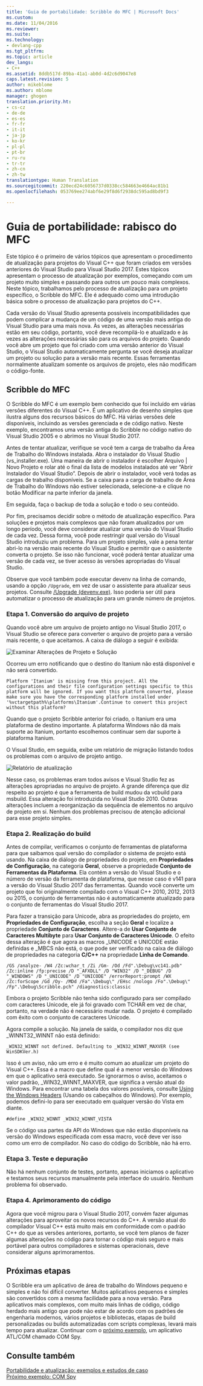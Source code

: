 ```yaml
---
title: 'Guia de portabilidade: Scribble do MFC | Microsoft Docs'
ms.custom: 
ms.date: 11/04/2016
ms.reviewer: 
ms.suite: 
ms.technology:
- devlang-cpp
ms.tgt_pltfrm: 
ms.topic: article
dev_langs:
- C++
ms.assetid: 8ddb517d-89ba-41a1-ab0d-4d2c6d9047e8
caps.latest.revision: 5
author: mikeblome
ms.author: mblome
manager: ghogen
translation.priority.ht:
- cs-cz
- de-de
- es-es
- fr-fr
- it-it
- ja-jp
- ko-kr
- pl-pl
- pt-br
- ru-ru
- tr-tr
- zh-cn
- zh-tw
translationtype: Human Translation
ms.sourcegitcommit: 220ecd24c6056737d0338cc584663e4664ac81b1
ms.openlocfilehash: 053769ee274abf6e29f8d6f2938dc595ad8bd9f3

---
```

# <a name="porting-guide-mfc-scribble"></a>Guia de portabilidade: rabisco do MFC
Este tópico é o primeiro de vários tópicos que apresentam o procedimento de atualização para projetos do Visual C++ que foram criados em versões anteriores do Visual Studio para Visual Studio 2017. Estes tópicos apresentam o processo de atualização por exemplos, começando com um projeto muito simples e passando para outros um pouco mais complexos. Neste tópico, trabalhamos pelo processo de atualização para um projeto específico, o Scribble do MFC. Ele é adequado como uma introdução básica sobre o processo de atualização para projetos do C++.  
  
 Cada versão do Visual Studio apresenta possíveis incompatibilidades que podem complicar a mudança de um código de uma versão mais antiga do Visual Studio para uma mais nova. Às vezes, as alterações necessárias estão em seu código, portanto, você deve recompilá-lo e atualizado e às vezes as alterações necessárias são para os arquivos do projeto. Quando você abre um projeto que foi criado com uma versão anterior do Visual Studio, o Visual Studio automaticamente pergunta se você deseja atualizar um projeto ou solução para a versão mais recente. Essas ferramentas normalmente atualizam somente os arquivos de projeto, eles não modificam o código-fonte.  
  
## <a name="mfc-scribble"></a>Scribble do MFC  
 O Scribble do MFC é um exemplo bem conhecido que foi incluído em várias versões diferentes do Visual C++. É um aplicativo de desenho simples que ilustra alguns dos recursos básicos do MFC. Há várias versões dele disponíveis, incluindo as versões gerenciada e de código nativo. Neste exemplo, encontramos uma versão antiga do Scribble no código nativo do Visual Studio 2005 e o abrimos no Visual Studio 2017.  
  
 Antes de tentar atualizar, verifique se você tem a carga de trabalho da Área de Trabalho do Windows instalada. Abra o instalador do Visual Studio (vs_installer.exe). Uma maneira de abrir o instalador é escolher Arquivo | Novo Projeto e rolar até o final da lista de modelos instalados até ver “Abrir Instalador do Visual Studio”. Depois de abrir o instalador, você verá todas as cargas de trabalho disponíveis. Se a caixa para a carga de trabalho de Área de Trabalho do Windows não estiver selecionada, selecione-a e clique no botão Modificar na parte inferior da janela. 


 Em seguida, faça o backup de toda a solução e todo o seu conteúdo. 
 
 Por fim, precisamos decidir sobre o método de atualização específico. Para soluções e projetos mais complexos que não foram atualizados por um longo período, você deve considerar atualizar uma versão do Visual Studio de cada vez. Dessa forma, você pode restringir qual versão do Visual Studio introduziu um problema. Para um projeto simples, vale a pena tentar abri-lo na versão mais recente do Visual Studio e permitir que o assistente converta o projeto. Se isso não funcionar, você poderá tentar atualizar uma versão de cada vez, se tiver acesso às versões apropriadas do Visual Studio.  
  
 Observe que você também pode executar devenv na linha de comando, usando a opção `/Upgrade`, em vez de usar o assistente para atualizar seus projetos. Consulte [/Upgrade (devenv.exe)](/visualstudio/ide/reference/upgrade-devenv-exe). Isso poderia ser útil para automatizar o processo de atualização para um grande número de projetos.  
  
### <a name="step-1-converting-the-project-file"></a>Etapa 1. Conversão do arquivo de projeto  
 Quando você abre um arquivo de projeto antigo no Visual Studio 2017, o Visual Studio se oferece para converter o arquivo de projeto para a versão mais recente, o que aceitamos. A caixa de diálogo a seguir é exibida:  
  
 ![Examinar Alterações de Projeto e Solução](../porting/media/scribbleprojectupgrade.PNG "ScribbleProjectUpgrade")  
  
 Ocorreu um erro notificando que o destino do Itanium não está disponível e não será convertido.  
  
```Output  
Platform 'Itanium' is missing from this project. All the configurations and their file configuration settings specific to this platform will be ignored. If you want this platform converted, please make sure you have the corresponding platform installed under '%vctargetpath%\platforms\Itanium'.Continue to convert this project without this platform?  
```  
  
 Quando que o projeto Scribble anterior foi criado, o Itanium era uma plataforma de destino importante. A plataforma Windows não dá mais suporte ao Itanium, portanto escolhemos continuar sem dar suporte à plataforma Itanium.  
  
 O Visual Studio, em seguida, exibe um relatório de migração listando todos os problemas com o arquivo de projeto antigo.  
  
 ![Relatório de atualização](../porting/media/scribblemigrationreport.PNG "ScribbleMigrationReport")  
  
 Nesse caso, os problemas eram todos avisos e Visual Studio fez as alterações apropriadas no arquivo de projeto. A grande diferença que diz respeito ao projeto é que a ferramenta de build mudou da vcbuild para msbuild. Essa alteração foi introduzida no Visual Studio 2010. Outras alterações incluem a reorganização da sequência de elementos no arquivo de projeto em si. Nenhum dos problemas precisou de atenção adicional para esse projeto simples.  
  
### <a name="step-2-getting-it-to-build"></a>Etapa 2. Realização do build  
 Antes de compilar, verificamos o conjunto de ferramentas de plataforma para que saibamos qual versão do compilador o sistema de projeto está usando. Na caixa de diálogo de propriedades do projeto, em **Propriedades de Configuração**, na categoria **Geral**, observe a propriedade **Conjunto de Ferramentas da Plataforma**. Ela contém a versão do Visual Studio e o número de versão da ferramenta de plataforma, que nesse caso é v141 para a versão do Visual Studio 2017 das ferramentas. Quando você converte um projeto que foi originalmente compilado com o Visual C++ 2010, 2012, 2013 ou 2015, o conjunto de ferramentas não é automaticamente atualizado para o conjunto de ferramentas do Visual Studio 2017.   
  
  Para fazer a transição para Unicode, abra as propriedades do projeto, em **Propriedades de Configuração**, escolha a seção **Geral** e localize a propriedade **Conjunto de Caracteres**. Altere-a de **Usar Conjunto de Caracteres Multibyte** para **Usar Conjunto de Caracteres Unicode**. O efeito dessa alteração é que agora as macros _UNICODE e UNICODE estão definidas e _MBCS não está, o que pode ser verificado na caixa de diálogo de propriedades na categoria **C/C++** na propriedade **Linha de Comando**.  
  
```Output  
/GS /analyze- /W4 /Zc:wchar_t /Zi /Gm- /Od /Fd".\Debug\vc141.pdb" /Zc:inline /fp:precise /D "_AFXDLL" /D "WIN32" /D "_DEBUG" /D "_WINDOWS" /D "_UNICODE" /D "UNICODE" /errorReport:prompt /WX /Zc:forScope /Gd /Oy- /MDd /Fa".\Debug\" /EHsc /nologo /Fo".\Debug\" /Fp".\Debug\Scribble.pch" /diagnostics:classic 
```  
  
 Embora o projeto Scribble não tenha sido configurado para ser compilado com caracteres Unicode, ele já foi gravado com TCHAR em vez de char, portanto, na verdade não é necessário mudar nada. O projeto é compilado com êxito com o conjunto de caracteres Unicode.  
  
 Agora compile a solução. Na janela de saída, o compilador nos diz que _WINNT32_WINNT não está definido:  
  
```Output  
_WIN32_WINNT not defined. Defaulting to _WIN32_WINNT_MAXVER (see WinSDKVer.h)  
```  
  
 Isso é um aviso, não um erro e é muito comum ao atualizar um projeto do Visual C++. Essa é a macro que define qual é a menor versão do Windows em que o aplicativo será executado. Se ignorarmos o aviso, aceitamos o valor padrão, _WIN32_WINNT_MAXVER, que significa a versão atual do Windows. Para encontrar uma tabela dos valores possíveis, consulte [Using the Windows Headers](https://msdn.microsoft.com/en-us/library/aa383745.aspx) (Usando os cabeçalhos do Windows). Por exemplo, podemos defini-lo para ser executado em qualquer versão do Vista em diante.  
  
```  
#define _WIN32_WINNT _WIN32_WINNT_VISTA  
```  
  
 Se o código usa partes da API do Windows que não estão disponíveis na versão do Windows especificada com essa macro, você deve ver isso como um erro de compilador. No caso do código do Scribble, não há erro.  
  
### <a name="step-3-testing-and-debugging"></a>Etapa 3. Teste e depuração  
 Não há nenhum conjunto de testes, portanto, apenas iniciamos o aplicativo e testamos seus recursos manualmente pela interface do usuário. Nenhum problema foi observado.  
  
### <a name="step-4-improve-the-code"></a>Etapa 4. Aprimoramento do código  
 Agora que você migrou para o Visual Studio 2017, convém fazer algumas alterações para aproveitar os novos recursos do C++. A versão atual do compilador Visual C++ está muito mais em conformidade com o padrão C++ do que as versões anteriores, portanto, se você tem planos de fazer algumas alterações no código para tornar o código mais seguro e mais portável para outros compiladores e sistemas operacionais, deve considerar alguns aprimoramentos.  
  
## <a name="next-steps"></a>Próximas etapas  
 O Scribble era um aplicativo de área de trabalho do Windows pequeno e simples e não foi difícil converter. Muitos aplicativos pequenos e simples são convertidos com a mesma facilidade para a nova versão.  Para aplicativos mais complexos, com muito mais linhas de código, código herdado mais antigo que pode não estar de acordo com os padrões de engenharia modernos, vários projetos e bibliotecas, etapas de build personalizadas ou builds automatizadas com scripts complexas, levará mais tempo para atualizar. Continuar com o [próximo exemplo](../porting/porting-guide-com-spy.md), um aplicativo ATL/COM chamado COM Spy.  
  
## <a name="see-also"></a>Consulte também  
 [Portabilidade e atualização: exemplos e estudos de caso](../porting/porting-and-upgrading-examples-and-case-studies.md)   
 [Próximo exemplo: COM Spy](../porting/porting-guide-com-spy.md)



<!--HONumber=Feb17_HO4-->


